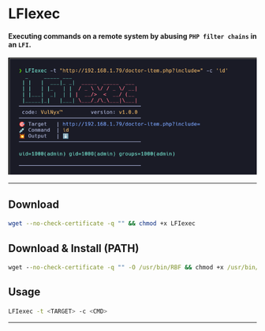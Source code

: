 # **LFIexec**

#### Executing commands on a remote system by abusing `PHP filter chains` in an `LFI`.

![](/LFIexec/img/screenshot.png)

---

## Download

```sh
wget --no-check-certificate -q "" && chmod +x LFIexec
```

## Download & Install (PATH)

```cmd
wget --no-check-certificate -q "" -O /usr/bin/RBF && chmod +x /usr/bin/LFIexec
```

## Usage

```sh
LFIexec -t <TARGET> -c <CMD>
```

---
